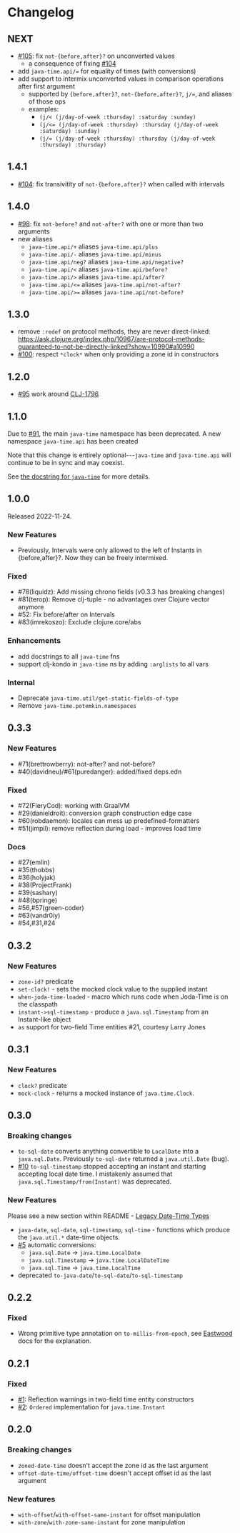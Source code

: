 # Changelog

## NEXT

- [#105](https://github.com/dm3/clojure.java-time/issues/105): fix `not-{before,after}?` on unconverted values
  - a consequence of fixing [#104](https://github.com/dm3/clojure.java-time/issues/104)
- add `java-time.api/=` for equality of times (with conversions)
- add support to intermix unconverted values in comparison operations after first argument
  - supported by `{before,after}?`, `not-{before,after}?`, `j/=`, and aliases of those ops
  - examples:
    - `(j/< (j/day-of-week :thursday) :saturday :sunday)`
    - `(j/<= (j/day-of-week :thursday) :thursday (j/day-of-week :saturday) :sunday)`
    - `(j/= (j/day-of-week :thursday) :thursday (j/day-of-week :thursday) :thursday)`

## 1.4.1

- [#104](https://github.com/dm3/clojure.java-time/issues/104): fix transivitity of `not-{before,after}?` when called with intervals

## 1.4.0

- [#98](https://github.com/dm3/clojure.java-time/issues/98): fix `not-before?` and `not-after?` with one or more than two arguments
- new aliases
  - `java-time.api/+` aliases `java-time.api/plus`
  - `java-time.api/-` aliases `java-time.api/minus`
  - `java-time.api/neg?` aliases `java-time.api/negative?`
  - `java-time.api/<` aliases `java-time.api/before?`
  - `java-time.api/>` aliases `java-time.api/after?`
  - `java-time.api/<=` aliases `java-time.api/not-after?`
  - `java-time.api/>=` aliases `java-time.api/not-before?`

## 1.3.0

- remove `:redef` on protocol methods, they are never direct-linked: https://ask.clojure.org/index.php/10967/are-protocol-methods-guaranteed-to-not-be-directly-linked?show=10990#a10990
- [#100](https://github.com/dm3/clojure.java-time/issues/100): respect `*clock*` when only providing a zone id in constructors

## 1.2.0

- [#95](https://github.com/dm3/clojure.java-time/issues/95) work around [CLJ-1796](https://clojure.atlassian.net/browse/CLJ-1796)

## 1.1.0

Due to [#91](https://github.com/dm3/clojure.java-time/issues/91), the main `java-time`
namespace has been deprecated. A new namespace `java-time.api` has been created

Note that this change is entirely optional---`java-time` and `java-time.api` will continue to be in sync and may coexist.

See [the docstring for `java-time`](https://dm3.github.io/clojure.java-time/java-time.html) for more details.

## 1.0.0

Released 2022-11-24.

### New Features

* Previously, Intervals were only allowed to the left of Instants in {before,after}?. Now they can be freely intermixed.

### Fixed

* #78(liquidz): Add missing chrono fields (v0.3.3 has breaking changes)
* #81(terop): Remove clj-tuple - no advantages over Clojure vector anymore
* #52: Fix before/after on Intervals
* #83(imrekoszo): Exclude clojure.core/abs

### Enhancements
* add docstrings to all `java-time` fns
* support clj-kondo in `java-time` ns by adding `:arglists` to all vars

### Internal
* Deprecate `java-time.util/get-static-fields-of-type`
* Remove `java-time.potemkin.namespaces`

## 0.3.3

### New Features

* #71(brettrowberry): not-after? and not-before?
* #40(davidneu)/#61(puredanger): added/fixed deps.edn

### Fixed

* #72(FieryCod): working with GraalVM
* #29(danieldroit): conversion graph construction edge case
* #60(robdaemon): locales can mess up predefined-formatters
* #51(jimpil): remove reflection during load - improves load time

### Docs

* #27(emlin)
* #35(thobbs)
* #36(holyjak)
* #38(ProjectFrank)
* #39(sashary)
* #48(bpringe)
* #56,#57(green-coder)
* #63(vandr0iy)
* #54,#31,#24

## 0.3.2

### New Features

* `zone-id?` predicate
* `set-clock!` - sets the mocked clock value to the supplied instant
* `when-joda-time-loaded` - macro which runs code when Joda-Time is on the classpath
* `instant->sql-timestamp` - produce a `java.sql.Timestamp` from an Instant-like object
* `as` support for two-field Time entities #21, courtesy Larry Jones

## 0.3.1

### New Features

* `clock?` predicate
* `mock-clock` - returns a mocked instance of `java.time.Clock`.

## 0.3.0

### Breaking changes

* `to-sql-date` converts anything convertible to `LocalDate` into a `java.sql.Date`.
  Previously `to-sql-date` returned a `java.util.Date` (bug).
* [#10](https://github.com/dm3/clojure.java-time/issues/10) `to-sql-timestamp`
  stopped accepting an instant and starting accepting local date time. I
  mistakenly assumed that `java.sql.Timestamp/from(Instant)` was deprecated.

### New Features

Please see a new section within README - [Legacy Date-Time
Types](https://github.com/dm3/clojure.java-time#legacy-date-time-types)

* `java-date`, `sql-date`, `sql-timestamp`, `sql-time` - functions which
  produce the `java.util.*` date-time objects.
* [#5](https://github.com/dm3/clojure.java-time/issues/5) automatic conversions:
    - `java.sql.Date` -> `java.time.LocalDate`
    - `java.sql.Timestamp` -> `java.time.LocalDateTime`
    - `java.sql.Time` -> `java.time.LocalTime`
* deprecated `to-java-date`/`to-sql-date`/`to-sql-timestamp`

## 0.2.2

### Fixed

* Wrong primitive type annotation on `to-millis-from-epoch`, see
  [Eastwood](https://github.com/jonase/eastwood/blob/master/doc/README-warn-about-bad-tags.txt)
  docs for the explanation.

## 0.2.1

### Fixed

* [#1](https://github.com/dm3/clojure.java-time/issues/1): Reflection warnings in two-field time entity constructors
* [#2](https://github.com/dm3/clojure.java-time/issues/2): `Ordered` implementation for `java.time.Instant`

## 0.2.0

### Breaking changes

* `zoned-date-time` doesn't accept the zone id as the last argument
* `offset-date-time/offset-time` doesn't accept offset id as the last argument

### New features

* `with-offset`/`with-offset-same-instant` for offset manipulation
* `with-zone`/`with-zone-same-instant` for zone manipulation
